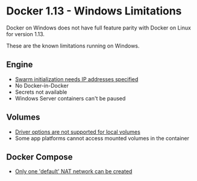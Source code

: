 # Docker 1.13 - Windows Limitations

Docker on Windows does not have full feature parity with Docker on Linux for version 1.13. 

These are the known limitations running on Windows.

## Engine

- [Swarm initialization needs IP addresses specified](limitations/engine/swarm-init-needs-ip.md)
- No Docker-in-Docker
- Secrets not available
- Windows Server containers can't be paused

## Volumes

- [Driver options are not supported for local volumes](limitations/volumes/driver-opts-not-supported.md)
- Some app platforms cannot access mounted volumes in the container


## Docker Compose

- [Only one 'default' NAT network can be created](limitations/compose/one-default-nat-net.md)
